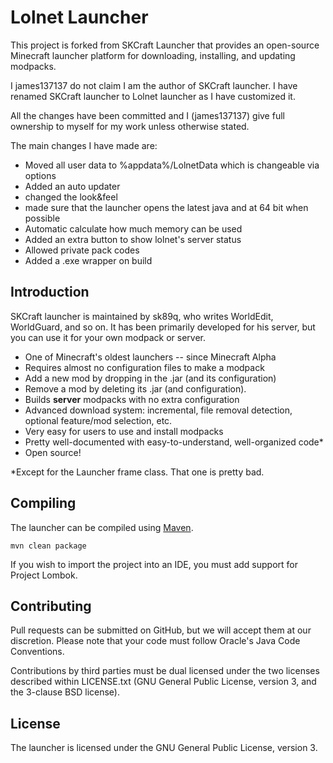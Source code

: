 Lolnet Launcher
================

This project is forked from SKCraft Launcher that provides an open-source Minecraft launcher platform for downloading,
installing, and updating modpacks.

I james137137 do not claim I am the author of SKCraft launcher. I have renamed SKCraft launcher
to Lolnet launcher as I have customized it.

All the changes have been committed and I (james137137) give full ownership to myself for my work
unless otherwise stated.

The main changes I have made are:

* Moved all user data to %appdata%/LolnetData which is changeable via options
* Added an auto updater
* changed the look&feel
* made sure that the launcher opens the latest java and at 64 bit when possible
* Automatic calculate how much memory can be used
* Added an extra button to show lolnet's server status
* Allowed private pack codes
* Added a .exe wrapper on build


Introduction
------------

SKCraft launcher is maintained by sk89q, who writes WorldEdit, WorldGuard, and so on. It has
been primarily developed for his server, but you can use it for your own modpack or
server.

* One of Minecraft's oldest launchers -- since Minecraft Alpha
* Requires almost no configuration files to make a modpack
* Add a new mod by dropping in the .jar (and its configuration)
* Remove a mod by deleting its .jar (and configuration).
* Builds **server** modpacks with no extra configuration
* Advanced download system: incremental, file removal detection, optional feature/mod selection, etc.
* Very easy for users to use and install modpacks
* Pretty well-documented with easy-to-understand, well-organized code*
* Open source!

*Except for the Launcher frame class. That one is pretty bad.

Compiling
---------

The launcher can be compiled using [Maven](http://maven.apache.org/).

    mvn clean package

If you wish to import the project into an IDE, you must add support for
Project Lombok.

Contributing
------------

Pull requests can be submitted on GitHub, but we will accept them
at our discretion. Please note that your code must follow
Oracle's Java Code Conventions.

Contributions by third parties must be dual licensed under the two licenses
described within LICENSE.txt (GNU General Public License, version 3, and the
3-clause BSD license).


License
-------

The launcher is licensed under the GNU General Public License, version 3.
